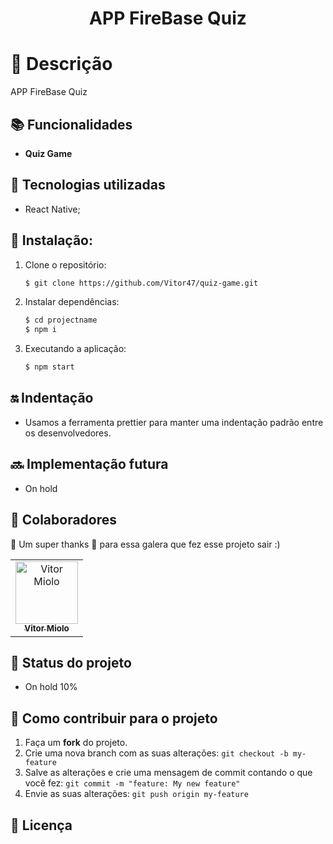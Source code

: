 <h1 align="center"> APP FireBase Quiz </h1>

# :memo: Descrição
APP FireBase Quiz

## :books: Funcionalidades
* <b>Quiz Game</b>

## :wrench: Tecnologias utilizadas
* React Native;

## :rocket: Instalação:

1. Clone o repositório:
    ```sh
    $ git clone https://github.com/Vitor47/quiz-game.git
    ```
2. Instalar dependências:

    ```sh
    $ cd projectname
    $ npm i
    ```

5. Executando a aplicação:

    ```sh
    $ npm start
    ```
    
## :on: Indentação
* Usamos a ferramenta prettier para manter uma indentação padrão entre os desenvolvedores.

## :soon: Implementação futura
* On hold

## :handshake: Colaboradores

💜 Um super thanks 👏 para essa galera que fez esse projeto sair :)

<table>
  <tr>
    <td align="center">
      <a href="https://github.com/Vitor47">
        <img src="https://avatars.githubusercontent.com/u/90582900?v=4" width="100px;" alt="Vitor Miolo"/><br>
        <sub>
          <b>Vitor Miolo</b>
        </sub>
      </a>
    </td>
  </tr>
</table>

## :dart: Status do projeto
* On hold 10%

## 💪 Como contribuir para o projeto

1. Faça um **fork** do projeto.
2. Crie uma nova branch com as suas alterações: `git checkout -b my-feature`
3. Salve as alterações e crie uma mensagem de commit contando o que você fez: `git commit -m "feature: My new feature"`
4. Envie as suas alterações: `git push origin my-feature`

## 📝 Licença